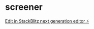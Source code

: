 # screener

[Edit in StackBlitz next generation editor ⚡️](https://stackblitz.com/~/github.com/dhananjay431/screener)
